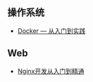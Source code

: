 ## 操作系统
* [Docker — 从入门到实践](https://vuepress.mirror.docker-practice.com/)

## Web
* [Nginx开发从入门到精通](http://tengine.taobao.org/book/index.html)
